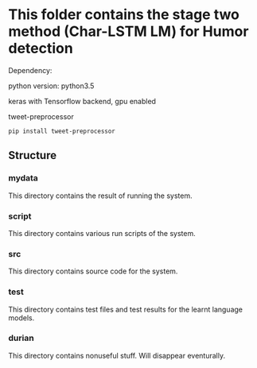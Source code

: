 # This folder contains the stage two method (Char-LSTM LM) for Humor detection
Dependency: 

python version: python3.5

keras with Tensorflow backend, gpu enabled

tweet-preprocessor
```
pip install tweet-preprocessor
```

## Structure
### mydata
This directory contains the result of running the system.
### script
This directory contains various run scripts of the system.
### src
This directory contains source code for the system.
### test
This directory contains test files and test results for the learnt language models.
### durian
This directory contains nonuseful stuff. Will disappear eventurally.
